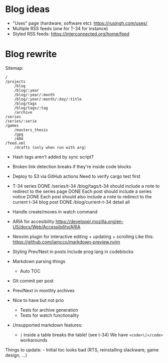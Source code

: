 #  Blog ideas

- "Uses" page (hardware, software etc): https://rusingh.com/uses/
- Multiple RSS feeds (one for T-34 for instance)
- Styled RSS feeds: https://interconnected.org/home/feed

# Blog rewrite

Sitemap:

    /
    /projects
        /blog
        /blog/:year
        /blog/:year/:month
        /blog/:year/:month/:day/:title
        /blog/tags
        /blog/tags/:tag
        /archive
    /series
    /series/:serie
    /games
        /masters_thesis
        /gpg
        /404
    /feed.xml
        /drafts (only when run with arg)

- Hash tags aren't added by sync script?
- Broken link detection breaks if they're inside code blocks

- Deploy to S3 via GitHub actions
    Need to verify cargo test first

- T-34 series
    DONE /series/t-34
         /blog/tags/t-34 should include a note to redirect to the series page
    DONE Each post should include a series notice
    DONE Each post should also include a note to redirect to the current t-34 blog post
    DONE /blog/current-t-34  detail all

- Handle create/moves in watch command

- ARIA for accesibility https://developer.mozilla.org/en-US/docs/Web/Accessibility/ARIA

- Neovim plugin for interactive editing + updating + scrolling
  Like this: https://github.com/iamcco/markdown-preview.nvim

- Styling
    Prev/Next in posts
    Include prog lang in codeblocks

- Markdown parsing things
    - Auto TOC

- Git commit per post

- Prev/Next in monthly archives

- Nice to have but not prio
    - Tests for archive generation
    - Tests for watch functionality

- Unsupported markdown features:
    - `|` inside a table breaks the table! (see t-34)
      We have `<code>\|</code>` workarounds

Things to update:
    - Initial toc looks bad (RTS, reinstalling slackware, game design, ...)

